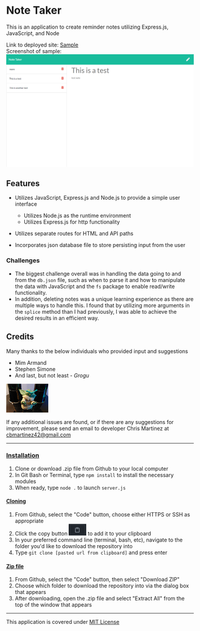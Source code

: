 # Note Taker

This is an application to create reminder notes utilizing Express.js, JavaScript, and Node

Link to deployed site: [Sample](./note-taker-sample.html)  
Screenshot of sample: <img src="./assets/images/note-taker-sample.PNG">    


## Features
* Utilizes JavaScript, Express.js and Node.js to provide a simple user interface
    * Utilizes Node.js as the runtime environment
    * Utilizes Express.js for http functionality
    
* Utilizes separate routes for HTML and API paths
* Incorporates json database file to store persisting input from the user

### Challenges
* The biggest challenge overall was in handling the data going to and from the `db.json` file, such as when to parse it and how to manipulate the data with JavaScript and the `fs` package to enable read/write functionality. 
* In addition, deleting notes was a unique learning experience as there are multiple ways to handle this. I found that by utilizing more arguments in the `splice` method than I had previously, I was able to achieve the desired results in an efficient way. 


## Credits
Many thanks to the below individuals who provided input and suggestions
* Mim Armand
* Stephen Simone
* And last, but not least - *Grogu*
        
<img src="./assets/images/grogu.png">


If any additional issues are found, or if there are any suggestions for improvement, please send an email to developer Chris Martinez at cbmartinez42@gmail.com

---

### <ins>Installation</ins>
1.  Clone or download .zip file from Github to your local computer
2.  In Git Bash or Terminal, type `npm install` to install the necessary modules
3.  When ready, type `node .` to launch `server.js`

#### <ins>Cloning</ins>
1. From Github, select the "Code" button, choose either HTTPS or SSH as appropriate
2. Click the copy button <img src="./assets/images/copy-button.PNG"> to add it to your clipboard
3. In your preferred command line (terminal, bash, etc), navigate to the folder you'd like to download the repository into
4. Type `git clone [pasted url from clipboard]` and press enter


#### <ins>Zip file</ins>
1. From Github, select the "Code" button, then select "Download ZIP"
2. Choose which folder to download the repository into via the dialog box that appears
3. After downloading, open the .zip file and select "Extract All" from the top of the window that appears


---

This application is covered under [MIT License](./LICENSE)

